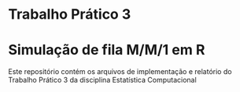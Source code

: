 # Trabalho Prático 3
# Simulação de fila M/M/1 em R
Este repositório contém os arquivos de implementação e relatório do Trabalho Prático 3 da disciplina Estatística Computacional
